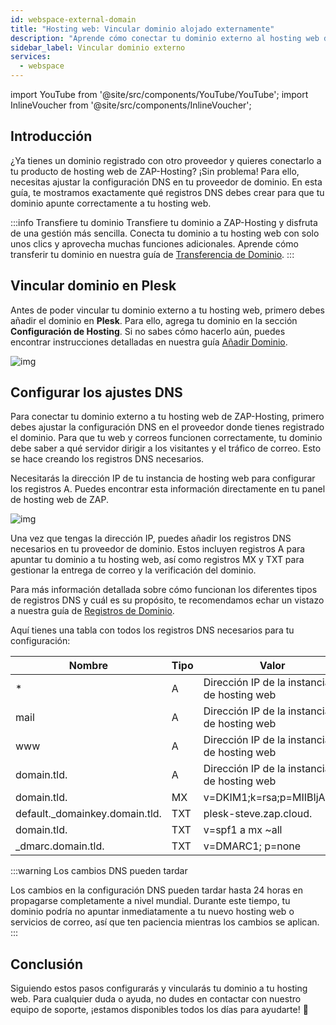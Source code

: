 ```yaml
---
id: webspace-external-domain
title: "Hosting web: Vincular dominio alojado externamente"
description: "Aprende cómo conectar tu dominio externo al hosting web de ZAP-Hosting para que tu web y correo funcionen sin problemas → Aprende más ahora"
sidebar_label: Vincular dominio externo
services:
  - webspace
---
```


import YouTube from '@site/src/components/YouTube/YouTube';
import InlineVoucher from '@site/src/components/InlineVoucher';



## Introducción

¿Ya tienes un dominio registrado con otro proveedor y quieres conectarlo a tu producto de hosting web de ZAP-Hosting? ¡Sin problema! Para ello, necesitas ajustar la configuración DNS en tu proveedor de dominio. En esta guía, te mostramos exactamente qué registros DNS debes crear para que tu dominio apunte correctamente a tu hosting web.

:::info Transfiere tu dominio
Transfiere tu dominio a ZAP-Hosting y disfruta de una gestión más sencilla. Conecta tu dominio a tu hosting web con solo unos clics y aprovecha muchas funciones adicionales. Aprende cómo transferir tu dominio en nuestra guía de [Transferencia de Dominio](domain-transfer.md).
:::

<InlineVoucher />



## Vincular dominio en Plesk

Antes de poder vincular tu dominio externo a tu hosting web, primero debes añadir el dominio en **Plesk**. Para ello, agrega tu dominio en la sección **Configuración de Hosting**. Si no sabes cómo hacerlo aún, puedes encontrar instrucciones detalladas en nuestra guía [Añadir Dominio](https://zap-hosting.com/guides/docs/webspace-adddomain).

![img](https://screensaver01.zap-hosting.com/index.php/s/Kx7KDPEk3t6Tcbd/download)



## Configurar los ajustes DNS

Para conectar tu dominio externo a tu hosting web de ZAP-Hosting, primero debes ajustar la configuración DNS en el proveedor donde tienes registrado el dominio. Para que tu web y correos funcionen correctamente, tu dominio debe saber a qué servidor dirigir a los visitantes y el tráfico de correo. Esto se hace creando los registros DNS necesarios.

Necesitarás la dirección IP de tu instancia de hosting web para configurar los registros A. Puedes encontrar esta información directamente en tu panel de hosting web de ZAP.

![img](https://screensaver01.zap-hosting.com/index.php/s/DzpqenW4FwP6fbf/download)

Una vez que tengas la dirección IP, puedes añadir los registros DNS necesarios en tu proveedor de dominio. Estos incluyen registros A para apuntar tu dominio a tu hosting web, así como registros MX y TXT para gestionar la entrega de correo y la verificación del dominio.

Para más información detallada sobre cómo funcionan los diferentes tipos de registros DNS y cuál es su propósito, te recomendamos echar un vistazo a nuestra guía de [Registros de Dominio](domain-records.md).

Aquí tienes una tabla con todos los registros DNS necesarios para tu configuración:

| Nombre                         | Tipo | Valor                           | TTL  | Prio |
| ------------------------------ | ---- | ------------------------------- | ---- | ---- |
| *                              | A    | Dirección IP de la instancia de hosting web | 3600 | 0    |
| mail                           | A    | Dirección IP de la instancia de hosting web | 3600 | 0    |
| www                            | A    | Dirección IP de la instancia de hosting web | 3600 | 0    |
| domain.tld.                    | A    | Dirección IP de la instancia de hosting web | 3600 | 0    |
| domain.tld.                    | MX   | v=DKIM1;k=rsa;p=MIIBIjA......   | 3600 | 10   |
| default._domainkey.domain.tld. | TXT  | plesk-steve.zap.cloud.          | 3600 | 0    |
| domain.tld.                    | TXT  | v=spf1 a mx ~all                | 3600 | 0    |
| _dmarc.domain.tld.             | TXT  | v=DMARC1; p=none                | 3600 | 0    |

:::warning Los cambios DNS pueden tardar

Los cambios en la configuración DNS pueden tardar hasta 24 horas en propagarse completamente a nivel mundial. Durante este tiempo, tu dominio podría no apuntar inmediatamente a tu nuevo hosting web o servicios de correo, así que ten paciencia mientras los cambios se aplican.
:::




## Conclusión
Siguiendo estos pasos configurarás y vincularás tu dominio a tu hosting web. Para cualquier duda o ayuda, no dudes en contactar con nuestro equipo de soporte, ¡estamos disponibles todos los días para ayudarte! 🙂


<InlineVoucher />
